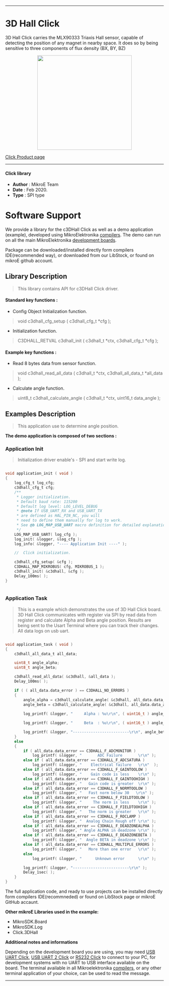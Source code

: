 

---
# 3D Hall Click

3D Hall Click carries the MLX90333 Triaxis Hall sensor, capable of detecting the position of any magnet in nearby space. It does so by being sensitive to three components of flux density (BX, BY, BZ)

<p align="center">
  <img src="https://download.mikroe.com/images/click_for_ide/3dhall_click.png" height=300px>
</p>

[Click Product page](https://www.mikroe.com/3d-hall-click)

---


#### Click library 

- **Author**        : MikroE Team
- **Date**          : Feb 2020.
- **Type**          : SPI type


# Software Support

We provide a library for the c3DHall Click 
as well as a demo application (example), developed using MikroElektronika 
[compilers](https://shop.mikroe.com/compilers). 
The demo can run on all the main MikroElektronika [development boards](https://shop.mikroe.com/development-boards).

Package can be downloaded/installed directly form compilers IDE(recommended way), or downloaded from our LibStock, or found on mikroE github account. 

## Library Description

> This library contains API for c3DHall Click driver.

#### Standard key functions :

- Config Object Initialization function.
> void c3dhall_cfg_setup ( c3dhall_cfg_t *cfg ); 
 
- Initialization function.
> C3DHALL_RETVAL c3dhall_init ( c3dhall_t *ctx, c3dhall_cfg_t *cfg );


#### Example key functions :

- Read 8 bytes data from sensor function.
> void c3dhall_read_all_data ( c3dhall_t *ctx, c3dhall_all_data_t *all_data );
 
- Calculate angle function.
> uint8_t c3dhall_calculate_angle ( c3dhall_t *ctx, uint16_t data_angle );

## Examples Description

> This application use to determine angle position.

**The demo application is composed of two sections :**

### Application Init 

> Initialization driver enable's - SPI and start write log.

```c

void application_init ( void )
{
    log_cfg_t log_cfg;
    c3dhall_cfg_t cfg;
    /** 
     * Logger initialization.
     * Default baud rate: 115200
     * Default log level: LOG_LEVEL_DEBUG
     * @note If USB_UART_RX and USB_UART_TX 
     * are defined as HAL_PIN_NC, you will 
     * need to define them manually for log to work. 
     * See @b LOG_MAP_USB_UART macro definition for detailed explanation.
     */
    LOG_MAP_USB_UART( log_cfg );
    log_init( &logger, &log_cfg );
    log_info( &logger, "---- Application Init ----" );

    //  Click initialization.

    c3dhall_cfg_setup( &cfg );
    C3DHALL_MAP_MIKROBUS( cfg, MIKROBUS_1 );
    c3dhall_init( &c3dhall, &cfg );
    Delay_100ms( );
}
  
```

### Application Task

> This is a example which demonstrates the use of 3D Hall Click board. 
> 3D Hall Click communicates with register via SPI by read data from register and calculate Alpha and Beta angle position. 
> Results are being sent to the Usart Terminal where you can track their changes. All data logs on usb uart.

```c

void application_task ( void )
{
    c3dhall_all_data_t all_data;

    uint8_t angle_alpha;
    uint8_t angle_beta;

    c3dhall_read_all_data( &c3dhall, &all_data );
    Delay_100ms( );

    if ( ( all_data.data_error ) == C3DHALL_NO_ERRORS )
    {
        angle_alpha = c3dhall_calculate_angle( &c3dhall, all_data.data_angle_a );
        angle_beta = c3dhall_calculate_angle( &c3dhall, all_data.data_angle_b );
        
        log_printf( &logger, "     Alpha : %u\r\n", ( uint16_t ) angle_alpha );

        log_printf( &logger, "     Beta  : %u\r\n", ( uint16_t ) angle_beta );

        log_printf( &logger, "-------------------------\r\n", angle_beta );
    }
    else
    {
        if ( all_data.data_error == C3DHALL_F_ADCMONITOR )
            log_printf( &logger, "       ADC Failure       \r\n" );
        else if ( all_data.data_error == C3DHALL_F_ADCSATURA )
            log_printf( &logger, "    Electrical failure   \r\n"  );
        else if ( all_data.data_error == C3DHALL_F_GAINTOOLOW )
            log_printf( &logger, "    Gain code is less    \r\n" );
        else if ( all_data.data_error == C3DHALL_F_GAINTOOHIGH )
            log_printf( &logger, "   Gain code is greater  \r\n" );
        else if ( all_data.data_error == C3DHALL_F_NORMTOOLOW )
            log_printf( &logger, "   Fast norm below 30   \r\n" );
        else if ( all_data.data_error == C3DHALL_F_FIELDTOOLOW )
            log_printf( &logger, "     The norm is less    \r\n" );
        else if ( all_data.data_error == C3DHALL_F_FIELDTOOHIGH )
            log_printf( &logger, "   The norm is greater   \r\n" );
        else if ( all_data.data_error == C3DHALL_F_ROCLAMP )
            log_printf( &logger, "  Analog Chain Rough off \r\n" );
        else if ( all_data.data_error == C3DHALL_F_DEADZONEALPHA )
            log_printf( &logger, " Angle ALPHA in deadzone \r\n" );
        else if ( all_data.data_error == C3DHALL_F_DEADZONEBETA )
            log_printf( &logger, "  Angle BETA in deadzone \r\n" );
        else if ( all_data.data_error == C3DHALL_MULTIPLE_ERRORS )
            log_printf( &logger, "   More than one error   \r\n" );
        else
            log_printf( &logger, "      Unknown error      \r\n" );

        log_printf( &logger, "-------------------------\r\n" );
        Delay_1sec( );
    }
}  

```


The full application code, and ready to use projects can be  installed directly form compilers IDE(recommneded) or found on LibStock page or mikroE GitHub accaunt.

**Other mikroE Libraries used in the example:** 

- MikroSDK.Board
- MikroSDK.Log
- Click.3DHall

**Additional notes and informations**

Depending on the development board you are using, you may need 
[USB UART Click](https://shop.mikroe.com/usb-uart-click), 
[USB UART 2 Click](https://shop.mikroe.com/usb-uart-2-click) or 
[RS232 Click](https://shop.mikroe.com/rs232-click) to connect to your PC, for 
development systems with no UART to USB interface available on the board. The 
terminal available in all Mikroelektronika 
[compilers](https://shop.mikroe.com/compilers), or any other terminal application 
of your choice, can be used to read the message.



---

